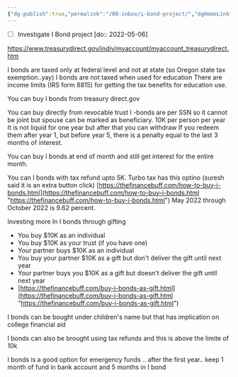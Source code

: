 ```yaml
---
{"dg-publish":true,"permalink":"/00-inbox/i-bond-project/","dgHomeLink":true,"dgPassFrontmatter":false}
---
```



- [ ] Investigate I Bond project [do:: 2022-05-06]

https://www.treasurydirect.gov/indiv/myaccount/myaccount_treasurydirect.htm

I bonds are taxed only at federal level and not at state (so Oregon state tax exemption..yay)
I bonds are not taxed when  used for education
	There are income limits (IRS form 8815) for getting the tax benefits for education use.

You can buy I bonds from treasury direct.gov

You can buy directly from revocable trust
I -bonds are per SSN so it cannot be joint but spouse can be marked as beneficiary.
		10K per person per year
It is not liquid for one year but after that you can withdraw
	If you redeem them after year 1, but before year 5, there is a penalty equal to the last 3 months of interest.

You can buy I bonds at end of month and still get interest for the entire month. 

You can I bonds with tax refund upto 5K. Turbo tax has this optino (suresh said it is an extra button click)
	[https://thefinancebuff.com/how-to-buy-i-bonds.html](https://thefinancebuff.com/how-to-buy-i-bonds.html "https://thefinancebuff.com/how-to-buy-i-bonds.html")
May 2022 through October 2022 is 9.62 percent.

Investing more In I bonds through gifting
-  You buy $10K as an individual
-   You buy $10K as your trust (if you have one)
-   Your partner buys $10K as an individual
-   You buy your partner $10K as a gift but don't deliver the gift until next year
-   Your partner buys you $10K as a gift but doesn't deliver the gift until next year
- [https://thefinancebuff.com/buy-i-bonds-as-gift.html](https://thefinancebuff.com/buy-i-bonds-as-gift.html "https://thefinancebuff.com/buy-i-bonds-as-gift.html")

I bonds can be bought under children's name but that has implication on college financial aid

I bonds can also be brought using tax refunds and this is above the limite of 10k 

I bonds is a good option for emergency funds .. after the first year..
keep 1 month of fund in bank account and 5 months in I bond

